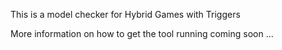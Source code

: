 This is a model checker for Hybrid Games with Triggers

More information on how to get the tool running coming soon ...